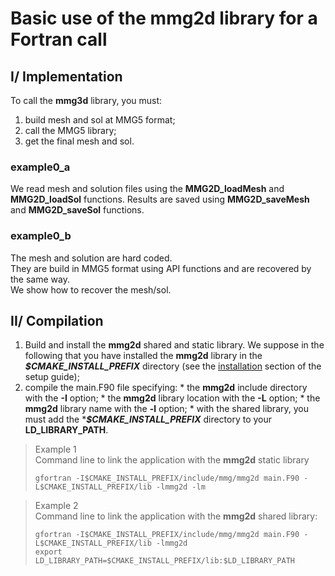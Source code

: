 # Basic use of the mmg2d library for a Fortran call

## I/ Implementation
To call the **mmg3d** library, you must:  
  1. build mesh and sol at MMG5 format;
  2. call the MMG5 library;
  3. get the final mesh and sol.

### example0_a  
  We read mesh and solution files using the **MMG2D_loadMesh** and **MMG2D_loadSol** functions.
  Results are saved using **MMG2D_saveMesh** and **MMG2D_saveSol** functions.

### example0_b
  The mesh and solution are hard coded.    
  They are build in MMG5 format using API functions and are recovered by the same way.  
  We show how to recover the mesh/sol.

## II/ Compilation
  1. Build and install the **mmg2d** shared and static library. We suppose in the following that you have installed the **mmg2d** library in the **_$CMAKE_INSTALL_PREFIX_** directory (see the [installation](https://github.com/MmgTools/Mmg/wiki/Setup-guide#iii-installation) section of the setup guide);
  2. compile the main.F90 file specifying:
    * the **mmg2d** include directory with the **-I** option;
    * the **mmg2d** library location with the **-L** option;
    * the **mmg2d** library name with the **-l** option;
    * with the shared library, you must add the ***_$CMAKE_INSTALL_PREFIX_** directory to your **LD_LIBRARY_PATH**.

> Example 1  
>  Command line to link the application with the **mmg2d** static library
> ```Shell
> gfortran -I$CMAKE_INSTALL_PREFIX/include/mmg/mmg2d main.F90 -L$CMAKE_INSTALL_PREFIX/lib -lmmg2d -lm
> ```

> Example 2  
>  Command line to link the application with the **mmg2d** shared library:  
> ```Shell
> gfortran -I$CMAKE_INSTALL_PREFIX/include/mmg/mmg2d main.F90 -L$CMAKE_INSTALL_PREFIX/lib -lmmg2d
> export LD_LIBRARY_PATH=$CMAKE_INSTALL_PREFIX/lib:$LD_LIBRARY_PATH
> ```
